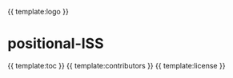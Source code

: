 {{ template:logo }}
# positional-ISS
{{ template:toc }}
{{ template:contributors }}
{{ template:license }}